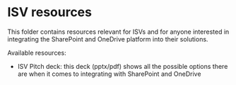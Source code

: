 # ISV resources

This folder contains resources relevant for ISVs and for anyone interested in integrating the SharePoint and OneDrive platform into their solutions.

Available resources:

- ISV Pitch deck: this deck (pptx/pdf) shows all the possible options there are when it comes to integrating with SharePoint and OneDrive
